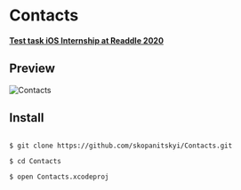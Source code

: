 # Contacts

#### [Test task iOS Internship at Readdle 2020](https://docs.google.com/document/d/19H4Rx6j5_deag1Hu0I7vNWPggP2-2aWJwYsg1jC_UzU/edit)

## Preview

![Contacts](https://user-images.githubusercontent.com/65856372/88789743-c4cd1000-d19f-11ea-94f7-7564ac035d8d.gif)

## Install

```

$ git clone https://github.com/skopanitskyi/Contacts.git

$ cd Contacts

$ open Contacts.xcodeproj

```
